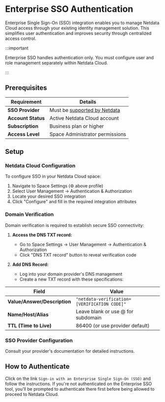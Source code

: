 # Enterprise SSO Authentication

Enterprise Single Sign-On (SSO) integration enables you to manage Netdata Cloud access through your existing identity management solution. This simplifies user authentication and improves security through centralized access control.

:::important

Enterprise SSO handles authentication only. You must configure user and role management separately within Netdata Cloud.

:::

## Prerequisites

| Requirement        | Details                                                                                                                                                         |
|--------------------|-----------------------------------------------------------------------------------------------------------------------------------------------------------------|
| **SSO Provider**   | Must be [supported by Netdata](https://learn.netdata.cloud/docs/netdata-cloud/authentication-&-authorization/cloud-authentication-&-authorization-integrations) |
| **Account Status** | Active Netdata Cloud account                                                                                                                                    |
| **Subscription**   | Business plan or higher                                                                                                                                         |
| **Access Level**   | Space Administrator permissions                                                                                                                                 |

## Setup

### Netdata Cloud Configuration

To configure SSO in your Netdata Cloud space:

1. Navigate to Space Settings (⚙️ above profile)
2. Select User Management → Authentication & Authorization
3. Locate your desired SSO integration
4. Click "Configure" and fill in the required integration attributes

### Domain Verification

Domain verification is required to establish secure SSO connectivity:

1. **Access the DNS TXT record:**
    - Go to Space Settings → User Management → Authentication & Authorization
    - Click "DNS TXT record" button to reveal verification code

2. **Add DNS Record:**
    - Log into your domain provider's DNS management
    - Create a new TXT record with these specifications:

| Field                        | Value                                        |
|------------------------------|----------------------------------------------|
| **Value/Answer/Description** | `"netdata-verification=[VERIFICATION CODE]"` |
| **Name/Host/Alias**          | Leave blank or use @ for subdomain           |
| **TTL (Time to Live)**       | 86400 (or use provider default)              |

### SSO Provider Configuration

Consult your provider's documentation for detailed instructions.

## How to Authenticate

Click on the link `Sign-in with an Enterprise Single Sign-On (SSO)` and follow the instructions. If you're not authenticated on the Enterprise SSO tool, you'll be prompted to authenticate there first before being allowed to proceed to Netdata Cloud.
